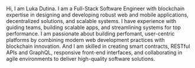 Hi, I am Luka Dutina.
I am a Full-Stack Software Engineer with blockchain expertise in designing and developing robust web and mobile applications, decentralized solutions, and scalable systems.
I have experience with guiding teams, building scalable apps, and streamlining systems for top performance. I am passionate about building perfomant, user-centric platforms by combining modern web development practices with blockchain innovation.
And I am skilled in creating smart contracts, RESTful APIs and GraphQL, responsive front-end interfaces, and collaborating in agile environments to deliver high-quality software solutions.

<!---
LukaDut7/LukaDut7 is a ✨ special ✨ repository because its `README.md` (this file) appears on your GitHub profile.
You can click the Preview link to take a look at your changes.
--->
